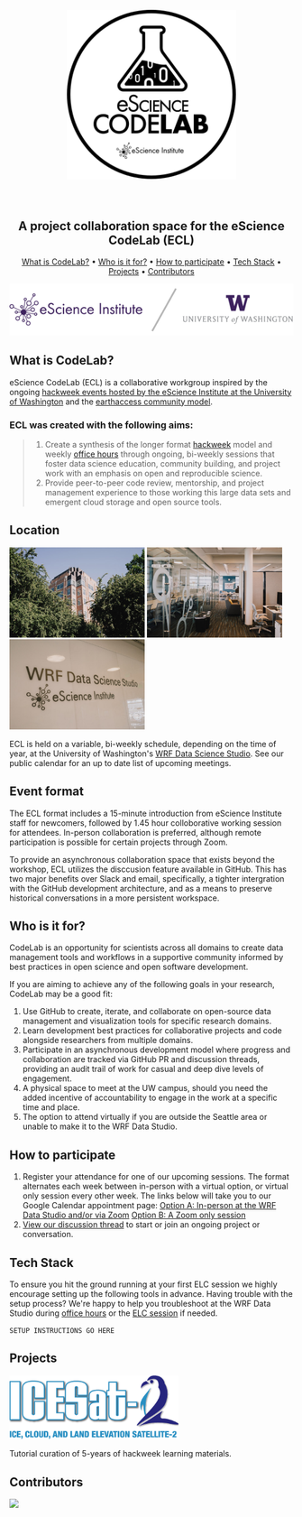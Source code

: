 
<h1 align="center">
  <br>
  <a href="https://escience.washington.edu/using-data-science/hackweeks/">
<img src="images/escience_codelab.svg" alt="eScience_CodeLab" width="300" height=300"> </a>
<br>
  <br>
</h1>

<h2 align="center">A project collaboration space for the eScience CodeLab (ECL)</h2>


<p align="center">
  <a href="#What is CodeLab?">What is CodeLab?</a> •
  <a href="#What is CodeLab?">Who is it for?</a> •
  <a href="#How to participate">How to participate</a> •
  <a href="#How to participate">Tech Stack</a> •
  <a href="#Projects">Projects</a> •
  <a href="#license">Contributors</a>
</p>

<p align="center">
<img src="images/uw_combo.svg" alt="eScience_CodeLab"> 
<br>
</p>

## What is CodeLab?

eScience CodeLab (ECL) is a collaborative workgroup inspired by the ongoing [hackweek events hosted by the eScience Institute at the University of Washington](https://escience.washington.edu/using-data-science/hackweeks/) and the [earthaccess community model](nsidc.github.io/earthaccess/). 

### ECL was created with the following aims:
>1. Create a synthesis of the longer format [hackweek](https://escience.washington.edu/using-data-science/hackweeks/) model and weekly [office hours](https://escience.washington.edu/using-data-science/office-hours/) through ongoing, bi-weekly sessions that foster data science education, community building, and project work with an emphasis on open and reproducible science.
>2. Provide peer-to-peer code review, mentorship, and project management experience to those working this large data sets and emergent cloud storage and open source tools. 

## Location

<p align="left">
  <img src="images/wrf1.jpg" alt="eScience_CodeLab" width="240">
  <img src="images/wrf2.jpg" alt="eScience_CodeLab" width="240">
  <img src="images/wrf3.jpg" alt="eScience_CodeLab" width="240">
  <br>
</p>

ECL is held on a variable, bi-weekly schedule, depending on the time of year, at the University of Washington's [WRF Data Science Studio](https://maps.app.goo.gl/mCw75ykbLPHFnRcg9). See our public calendar for an up to date list of upcoming meetings.

## Event format
The ECL format includes a 15-minute introduction from eScience Institute staff for newcomers, followed by 1.45 hour colloborative working session for attendees. In-person collaboration is preferred, although remote participation is possible for certain projects through Zoom.

To provide an asynchronous collaboration space that exists beyond the workshop, ECL utilizes the disccusion feature available in GitHub. This has two major benefits over Slack and email, specifically, a tighter intergration with the GitHub development architecture, and as a means to preserve historical conversations in a more persistent workspace.


## Who is it for?
CodeLab is an opportunity for scientists across all domains to create data management tools and workflows in a supportive community informed by best practices in open science and open software development.

If you are aiming to achieve any of the following goals in your research, CodeLab may be a good fit:

1. Use GitHub to create, iterate, and collaborate on open-source data management and visualization tools for specific research domains.
2. Learn development best practices for collaborative projects and code alongside researchers from multiple domains.
3. Participate in an asynchronous development model where progress and collaboration are tracked via GitHub PR and discussion threads, providing an audit trail of work for casual and deep dive levels of engagement.
4. A physical space to meet at the UW campus, should you need the added incentive of accountability to engage in the work at a specific time and place.
5. The option to attend virtually if you are outside the Seattle area or unable to make it to the WRF Data Studio.


## How to participate

1. Register your attendance for one of our upcoming sessions. The format alternates each week between in-person with a virtual option, or virtual only session every other week. The links below will take you to our Google Calendar appointment page: 
[Option A: In-person at the WRF Data Studio and/or via Zoom](https://calendar.google.com/calendar/u/0/appointments/schedules/AcZssZ12rAR0SiS1XcEepwp7RKukj_NCowM_8SgXe-RPMrBQlY25muYdDmWXk01d6tqyTPjmmZtlpRHJ)
[Option B: A Zoom only session](https://calendar.google.com/calendar/u/0/appointments/schedules/AcZssZ1ceijAiIMI_7uADu2flQkoRKnrL-YSvzxlaimt_ZAMoEgTX93K2TEthhdgT0-wyXiJBw9I96ce) 
2. [View our discussion thread](https://github.com/uwhackweek/eScience_CodeLab/discussions) to start or join an ongoing project or conversation. 

## Tech Stack
To ensure you hit the ground running at your first ELC session we highly encourage setting up the following tools in advance. Having trouble with the setup process? We're happy to help you troubleshoot at the WRF Data Studio during [office hours](https://escience.washington.edu/using-data-science/office-hours/) or the [ELC session](https://calendly.com/mweldens-uw/codelab?preview_source=et_card&month=2025-04) if needed.

```
SETUP INSTRUCTIONS GO HERE
```


## Projects

<p align="left">
<img src="images/ICESat-2_logo.png" alt="ICESAT-2" width="300"> 
<br>
</p>

Tutorial curation of 5-years of hackweek learning materials.


## Contributors
<a href="https://github.com/uwhackweek/eScience_CodeLab/graphs/contributors">
  <img src="https://contrib.rocks/image?repo=uwhackweek/eScience_CodeLab" />
</a>












